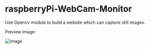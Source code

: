 # raspberryPi-WebCam-Monitor
Use Opencv module to build a website which can capture still images.


Preview image:


![image](https://github.com/lewcherwyn/raspberryPi-WebCam-Monitor/blob/master/preview.jpg)
